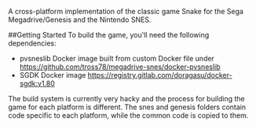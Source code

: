 A cross-platform implementation of the classic game Snake for the Sega Megadrive/Genesis and the Nintendo SNES.

##Getting Started
To build the game, you'll need the following dependencies:

- pvsneslib Docker image built from custom Docker file under https://github.com/tross78/megadrive-snes/docker-pvsneslib
- SGDK Docker image https://registry.gitlab.com/doragasu/docker-sgdk:v1.80

The build system is currently very hacky and the process for building the game for each platform is different. 
The snes and genesis folders contain code specific to each platform, while the common code is copied to them.
